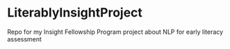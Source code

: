 # LiterablyInsightProject
Repo for my Insight Fellowship Program project about NLP for early literacy assessment
